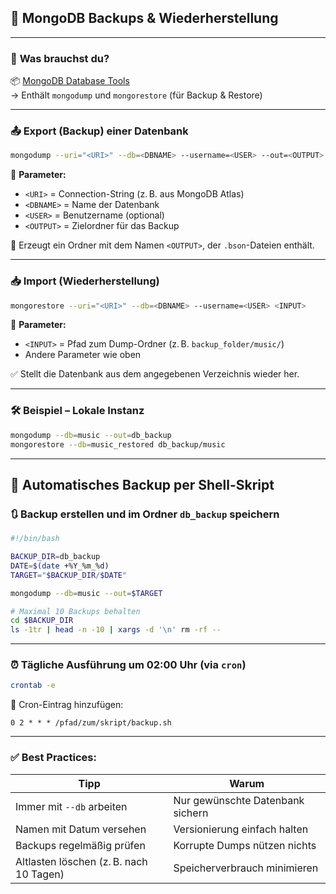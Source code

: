 ## 💾 **MongoDB Backups & Wiederherstellung**

---

### 🔧 **Was brauchst du?**

📦 [MongoDB Database Tools](https://www.mongodb.com/try/download/database-tools)  
→ Enthält `mongodump` und `mongorestore` (für Backup & Restore)

---

### 📤 **Export (Backup) einer Datenbank**

```bash
mongodump --uri="<URI>" --db=<DBNAME> --username=<USER> --out=<OUTPUT>
```

🔑 **Parameter:**
- `<URI>` = Connection-String (z. B. aus MongoDB Atlas)
- `<DBNAME>` = Name der Datenbank
- `<USER>` = Benutzername (optional)
- `<OUTPUT>` = Zielordner für das Backup

📝 Erzeugt ein Ordner mit dem Namen `<OUTPUT>`, der `.bson`-Dateien enthält.

---

### 📥 **Import (Wiederherstellung)**

```bash
mongorestore --uri="<URI>" --db=<DBNAME> --username=<USER> <INPUT>
```

🔑 **Parameter:**
- `<INPUT>` = Pfad zum Dump-Ordner (z. B. `backup_folder/music/`)
- Andere Parameter wie oben

✅ Stellt die Datenbank aus dem angegebenen Verzeichnis wieder her.

---

### 🛠 **Beispiel – Lokale Instanz**

```bash
mongodump --db=music --out=db_backup
mongorestore --db=music_restored db_backup/music
```

---

## 🧪 **Automatisches Backup per Shell-Skript**

### 🔃 Backup erstellen und im Ordner `db_backup` speichern

```bash
#!/bin/bash

BACKUP_DIR=db_backup
DATE=$(date +%Y_%m_%d)
TARGET="$BACKUP_DIR/$DATE"

mongodump --db=music --out=$TARGET

# Maximal 10 Backups behalten
cd $BACKUP_DIR
ls -1tr | head -n -10 | xargs -d '\n' rm -rf --
```

---

### ⏰ **Tägliche Ausführung um 02:00 Uhr (via `cron`)**

```bash
crontab -e
```

🔽 Cron-Eintrag hinzufügen:

```
0 2 * * * /pfad/zum/skript/backup.sh
```

---

### ✅ **Best Practices:**

| Tipp | Warum |
|------|-------|
| Immer mit `--db` arbeiten | Nur gewünschte Datenbank sichern |
| Namen mit Datum versehen | Versionierung einfach halten |
| Backups regelmäßig prüfen | Korrupte Dumps nützen nichts |
| Altlasten löschen (z. B. nach 10 Tagen) | Speicherverbrauch minimieren |